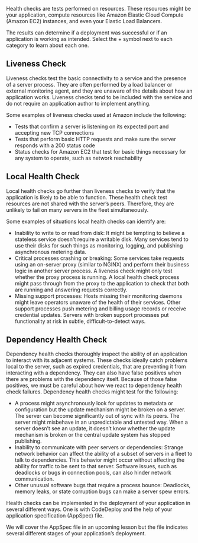 Health checks are tests performed on resources. These resources might be your application, compute resources like Amazon Elastic Cloud Compute (Amazon EC2) instances, and even your Elastic Load Balancers.

The results can determine if a deployment was successful or if an application is working as intended. Select the + symbol next to each category to learn about each one.

## Liveness Check
Liveness checks test the basic connectivity to a service and the presence of a server process. They are often performed by a load balancer or external monitoring agent, and they are unaware of the details about how an application works. Liveness checks tend to be included with the service and do not require an application author to implement anything. 

Some examples of liveness checks used at Amazon include the following:

- Tests that confirm a server is listening on its expected port and accepting new TCP connections
- Tests that perform basic HTTP requests and make sure the server responds with a 200 status code
- Status checks for Amazon EC2 that test for basic things necessary for any system to operate, such as network reachability

## Local Health Check
Local health checks go further than liveness checks to verify that the application is likely to be able to function. These health check test resources are not shared with the server’s peers. Therefore, they are unlikely to fail on many servers in the fleet simultaneously. 

Some examples of situations local health checks can identify are: 

- Inability to write to or read from disk: It might be tempting to believe a stateless service doesn't require a writable disk. Many services tend to use their disks for such things as monitoring, logging, and publishing asynchronous metering data.
- Critical processes crashing or breaking: Some services take requests using an on-server proxy (similar to NGINX) and perform their business logic in another server process. A liveness check might only test whether the proxy process is running. A local health check process might pass through from the proxy to the application to check that both are running and answering requests correctly. 
- Missing support processes: Hosts missing their monitoring daemons might leave operators unaware of the health of their services. Other support processes push metering and billing usage records or receive credential updates. Servers with broken support processes put functionality at risk in subtle, difficult-to-detect ways.

## Dependency Health Check
Dependency health checks thoroughly inspect the ability of an application to interact with its adjacent systems. These checks ideally catch problems local to the server, such as expired credentials, that are preventing it from interacting with a dependency. They can also have false positives when there are problems with the dependency itself. Because of those false positives, we must be careful about how we react to dependency health check failures. Dependency health checks might test for the following:

- A process might asynchronously look for updates to metadata or configuration but the update mechanism might be broken on a server. The server can become significantly out of sync with its peers. The server might misbehave in an unpredictable and untested way. When a server doesn’t see an update, it doesn’t know whether the update mechanism is broken or the central update system has stopped publishing. 
- Inability to communicate with peer servers or dependencies: Strange network behavior can affect the ability of a subset of servers in a fleet to talk to dependencies. This behavior might occur without affecting the ability for traffic to be sent to that server. Software issues, such as deadlocks or bugs in connection pools, can also hinder network communication.
- Other unusual software bugs that require a process bounce: Deadlocks, memory leaks, or state corruption bugs can make a server spew errors.

Health checks can be implemented in the deployment of your application in several different ways. One is with CodeDeploy and the help of your application specification (AppSpec) file. 

We will cover the AppSpec file in an upcoming lesson but the file indicates several different stages of your application’s deployment. 